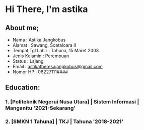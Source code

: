 # Hi There, I'm astika

## About me;
- Nama             : Astika Jangkobus
- Alamat           : Sawang, Soataloara II
- Tempat,Tgl Lahir : Tahuna, 15 Maret 2003
- Jenis Kelamin    : Perempuan
- Status           : Lajang
- Email            : astikatheresajangkobus@gmail.com
- Nomor HP         : 08227111####

## Education:

### 1. [Politeknik Negerui Nusa Utara] | Sistem Informasi | Manganitu '2021-Sekarang'

### 2. [SMKN 1 Tahuna] | TKJ | Tahuna '2018-2021'


<br />
<br />
